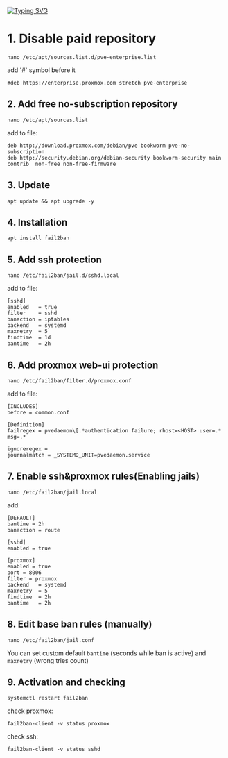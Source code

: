 [![Typing SVG](https://readme-typing-svg.herokuapp.com?color=%2336BCF7&lines=Proxmox+8+Fail2Ban+Setup)]()

# 1. Disable paid repository
```
nano /etc/apt/sources.list.d/pve-enterprise.list
```
add '#' symbol before it
```
#deb https://enterprise.proxmox.com stretch pve-enterprise
```

## 2. Add free no-subscription repository
```
nano /etc/apt/sources.list
```
add to file:
```
deb http://download.proxmox.com/debian/pve bookworm pve-no-subscription
deb http://security.debian.org/debian-security bookworm-security main contrib  non-free non-free-firmware
```

## 3. Update
```
apt update && apt upgrade -y
```


## 4. Installation
```
apt install fail2ban
```

## 5. Add ssh protection
```
nano /etc/fail2ban/jail.d/sshd.local
```
add to file:
```
[sshd]
enabled   = true
filter    = sshd
banaction = iptables
backend   = systemd
maxretry  = 5
findtime  = 1d
bantime   = 2h

```

## 6. Add proxmox web-ui protection
```
nano /etc/fail2ban/filter.d/proxmox.conf
```
add to file:
```
[INCLUDES]
before = common.conf

[Definition]
failregex = pvedaemon\[.*authentication failure; rhost=<HOST> user=.* msg=.*

ignoreregex =
journalmatch = _SYSTEMD_UNIT=pvedaemon.service
```

## 7. Enable ssh&proxmox rules(Enabling jails)

```
nano /etc/fail2ban/jail.local
```
add:
```
[DEFAULT]
bantime = 2h
banaction = route

[sshd]
enabled = true

[proxmox]
enabled = true
port = 8006
filter = proxmox
backend   = systemd
maxretry  = 5
findtime  = 2h
bantime   = 2h

```


## 8. Edit base ban rules (manually)

```
nano /etc/fail2ban/jail.conf
```
You can set custom default `bantime` (seconds while ban is active) and `maxretry` (wrong tries count)


## 9. Activation and checking

```
systemctl restart fail2ban
```
check proxmox:
```
fail2ban-client -v status proxmox
```
check ssh:
```
fail2ban-client -v status sshd
```
